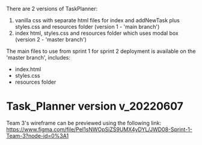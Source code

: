 
There are 2 versions of TaskPlanner:
1. vanilla css with separate html files for index and addNewTask plus styles.css and resources folder (version 1 - 'main branch')
2. index html, styles.css and resources folder which uses modal box (version 2 - 'master branch')

The main files to use from sprint 1 for sprint 2 deployment is available on the 'master branch', includes:
- index.html
- styles.css
- resources folder

# Task_Planner version v_20220607
Team 3's wireframe can be previewed using the following link: https://www.figma.com/file/PeI1sNWOpSiZS9UMX4yDYL/JWD08-Sprint-1-Team-3?node-id=0%3A1
